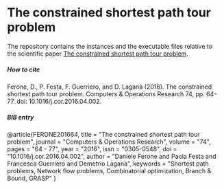 # The constrained shortest path tour problem

The repository contains the instances and the executable files relative to the scientific paper [The constrained shortest path tour problem](https://doi.org/10.1016/j.cor.2016.04.002).

##### How to cite

Ferone, D., P. Festa, F. Guerriero, and D. Laganà (2016). The constrained shortest path tour problem. Computers & Operations Research 74, pp. 64–77. doi: 10.1016/j.cor.2016.04.002.

##### BIB entry

@article{FERONE201664,
title = "The constrained shortest path tour problem",
journal = "Computers & Operations Research",
volume = "74",
pages = "64 - 77",
year = "2016",
issn = "0305-0548",
doi = "10.1016/j.cor.2016.04.002",
author = "Daniele Ferone and Paola Festa and Francesca Guerriero and Demetrio Laganà",
keywords = "Shortest path problems, Network flow problems, Combinatorial optimization, Branch & Bound, GRASP"
}
